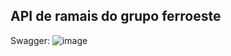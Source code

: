 ## API de ramais do grupo ferroeste

Swagger:
![image](https://github.com/user-attachments/assets/d0a5e604-5756-4ee7-b65f-4ab9cd5b4624)
